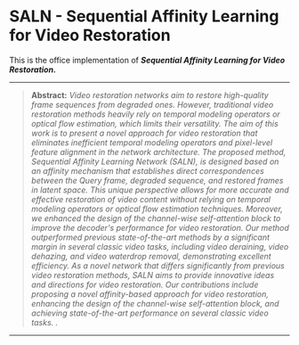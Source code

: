 # SALN - Sequential Affinity Learning for Video Restoration
This is the office implementation of ***Sequential Affinity Learning for Video Restoration.***

<hr />

> **Abstract:** *Video restoration networks aim to restore high-quality frame sequences from degraded ones. However, traditional video restoration methods heavily rely on temporal modeling operators or optical flow estimation, which limits their versatility.
The aim of this work is to present a novel approach for video restoration that eliminates inefficient temporal modeling operators and pixel-level feature alignment in the network architecture. The proposed method, Sequential Affinity Learning Network (SALN), is designed based on an affinity mechanism that establishes direct correspondences between the Query frame, degraded sequence, and restored frames in latent space. This unique perspective allows for more accurate and effective restoration of video content without relying on temporal modeling operators or optical flow estimation techniques. Moreover, we enhanced the design of the channel-wise self-attention block to improve the decoder's performance for video restoration. Our method outperformed previous state-of-the-art methods by a significant margin in several classic video tasks, including video deraining, video dehazing, and video waterdrop removal, demonstrating excellent efficiency. As a novel network that differs significantly from previous video restoration methods, SALN aims to provide innovative ideas and directions for video restoration. Our contributions include proposing a novel affinity-based approach for video restoration, enhancing the design of the channel-wise self-attention block, and achieving state-of-the-art performance on several classic video tasks.
.* 
<hr />




